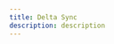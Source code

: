 ```yaml
---
title: Delta Sync
description: description
---
```


<inline-fragment platform="js" src="~/lib/graphqlapi/fragments/js/delta-sync.md"></inline-fragment>